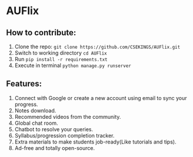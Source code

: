 # AUFlix

## How to contribute:

1. Clone the repo: ``git clone https://github.com/CSEKINGS/AUFlix.git``
2. Switch to working directory ``cd AUFlix``
3. Run ``pip install -r requirements.txt``
4. Execute in terminal ``python manage.py runserver``

## Features:

1. Connect with Google or create a new account using email to sync your progress.
2. Notes download.
3. Recommended videos from the community.
4. Global chat room.
5. Chatbot to resolve your queries.
6. Syllabus/progression completion tracker.
7. Extra materials to make students job-ready(Like tutorials and tips).
8. Ad-free and totally open-source.
